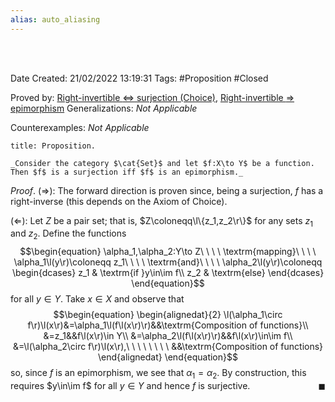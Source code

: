 ```yaml
---
alias: auto_aliasing
---
```


<br />
<br />

Date Created: 21/02/2022 13:19:31
Tags: #Proposition #Closed

Proved by: [Right-invertible $\Leftrightarrow$ surjection (Choice)](Right-invertible%20iff%20surjection%20(Choice).md), [Right-invertible $\Rightarrow$ epimorphism](Right-invertible%20implies%20epimorphism.md)
Generalizations: _Not Applicable_

Counterexamples: _Not Applicable_

``` ad-Proposition
title: Proposition.

_Consider the category $\cat{Set}$ and let $f:X\to Y$ be a function. Then $f$ is a surjection iff $f$ is an epimorphism._

```

_Proof_. ($\Rightarrow$): The forward direction is proven since, being a surjection, $f$ has a right-inverse (this depends on the Axiom of Choice).

($\Leftarrow$): Let $Z$ be a pair set; that is, $Z\coloneqq\l\{z_1,z_2\r\}$ for any sets $z_1$ and $z_2$. Define the functions
$$\begin{equation}
    \alpha_1,\alpha_2:Y\to Z\ \ \ \ \textrm{mapping}\ \ \ \ \alpha_1\l(y\r)\coloneqq z_1\ \ \ \ \textrm{and}\ \ \ \ \alpha_2\l(y\r)\coloneqq
        \begin{dcases}
            z_1 & \textrm{if }y\in\im f\\
            z_2 & \textrm{else}
        \end{dcases}
\end{equation}$$
for all $y\in Y$. Take $x\in X$ and observe that
$$\begin{equation}
    \begin{alignedat}{2}
        \l(\alpha_1\circ f\r)\l(x\r)&=\alpha_1\l(f\l(x\r)\r)&&\textrm{Composition of functions}\\
        &=z_1&&f\l(x\r)\in Y\\
        &=\alpha_2\l(f\l(x\r)\r)&&f\l(x\r)\in\im f\\
        &=\l(\alpha_2\circ f\r)\l(x\r),\ \ \ \ \ \ \ \ &&\textrm{Composition of functions}
    \end{alignedat}
\end{equation}$$
so, since $f$ is an epimorphism, we see that $\alpha_1=\alpha_2$. By construction, this requires $y\in\im f$ for all $y\in Y$ and hence $f$ is surjective.<span style="float:right;">$\blacksquare$</span>
